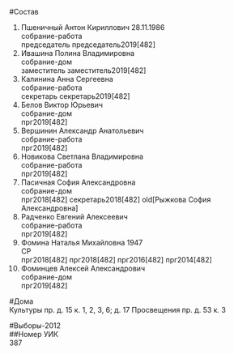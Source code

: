 #Состав  
1. Пшеничный Антон Кириллович 28.11.1986  
    собрание-работа  
    председатель председатель2019[482]  
2. Ивашина Полина Владимировна  
    собрание-дом  
    заместитель заместитель2019[482]  
3. Калинина Анна Сергеевна  
    собрание-работа  
    секретарь секретарь2019[482]  
4. Белов Виктор Юрьевич  
    собрание-дом  
    прг2019[482]  
5. Вершинин Александр Анатольевич  
    собрание-работа  
    прг2019[482]  
6. Новикова Светлана Владимировна  
    собрание-работа  
    прг2019[482]  
7. Пасичная София Александровна  
    собрание-дом  
    прг2018[482] секретарь2018[482] old[Рыжкова София Александровна]  
8. Радченко Евгений Алексеевич  
    собрание-работа  
    прг2019[482]  
9. Фомина Наталья Михайловна 1947  
    СР  
    прг2018[482] прг2018[482] прг2016[482] прг2014[482]  
10. Фоминцев Алексей Александрович  
    собрание-дом  
    прг2019[482]  

#Дома  
Культуры пр. д. 15 к. 1, 2, 3, 6; д. 17 Просвещения пр. д. 53 к. 3  
  
#Выборы-2012  
##Номер УИК  
387  
